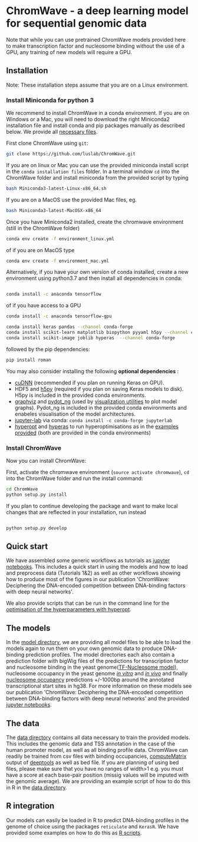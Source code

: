 # ChromWave - a deep learning model for sequential genomic data

Note that while you can use pretrained ChromWave models provided here to make transcription factor and nucleosome binding without
the use of a GPU, any training of new models will require a GPU.

## Installation
Note: These installation steps assume that you are on a Linux environment.

### Install Miniconda for python 3
We recommend to install ChromWave in a conda environment. 
If you are on Windows or a Mac, you will need to download the right Miniconda2 installation file and install conda and pip packages manually as described below.  We provide all [necessary files](https://github.com/luslab/GenomeNet/tree/master/conda%20installation%20files).

First clone ChromWave using `git`:

```sh
git clone https://github.com/luslab/ChromWave.git
```

If you are on linux or Mac you can use the provided miniconda install script in the `conda installation files` folder. In a terminal window `cd` into the ChromWave folder and install miniconda from the provided script by typing 
```sh
bash Miniconda3-latest-Linux-x86_64.sh
```
If you are on a MacOS use the provided Mac files, eg. 
```sh
bash Miniconda3-latest-MacOSX-x86_64
```

Once you have Miniconda2 installed, create the chromwave environment (still in the ChromWave folder)
```sh
conda env create -f environment_linux.yml
```
of if you are on MacOS type

```sh
conda env create -f environment_mac.yml
```

Alternatively, if you have your own version of conda installed, create a new environment using python3.7 and then install all dependencies in conda: 

``` sh

conda install -c anaconda tensorflow 
```
of if you have access to a GPU
``` sh
conda install -c anaconda tensorflow-gpu
```
```sh
conda install keras pandas --channel conda-forge
conda install scikit-learn matplotlib biopython pyyaml h5py --channel conda-forge
conda install scikit-image joblib hyperas  --channel conda-forge
```
followed by the pip dependencies: 
```sh
pip install roman
```

You may also consider installing the following **optional dependencies** :

- [cuDNN](https://docs.nvidia.com/deeplearning/sdk/cudnn-install/) (recommended if you plan on running Keras on GPU).
- HDF5 and [h5py](http://docs.h5py.org/en/latest/build.html) (required if you plan on saving Keras models to disk). H5py is included in the provided conda environments.
- [graphviz](https://graphviz.gitlab.io/download/) and [pydot_ng](https://pypi.org/project/pydot-ng/) (used by [visualization utilities](https://keras.io/visualization/) to plot model graphs). Pydot_ng is included in the provided conda environments and enabeles visualisation of the model architectures.
- [jupyter-lab](https://jupyter.org/install) via conda: ```conda install -c conda-forge jupyterlab```
- [hyperopt](http://hyperopt.github.io/hyperopt/) and [hyperas](https://maxpumperla.com/hyperas/) to run hyperoptimisations as in the [examples provided](scripts/Hyperoptimisations) (both are provided in the conda environments)

### Install ChromWave

Now you can install ChromWave:

First, activate the chromwave environment (`source activate chromwave`), `cd` into the ChromWave folder and run the install command:
```sh
cd ChromWave
python setup.py install
```
If you plan to continue developing the package and want to make local changes that are reflected in your installation, run instead

```sh

python setup.py develop
```


## Quick start

We have assembled some generic workflows as tutorials as [jupyter notebooks](scripts/Tutorials_Workflows).
This includes a quick start in using the models and how to load and preprocess data (Tutorials 1&2) as well as
other workflows showing how to produce most of the figures in our publication 'ChromWave: Deciphering the DNA-encoded competition between DNA-binding factors with deep neural networks'.

We also provide scripts that can be run in the command line for the [optimisation of the hyperparameters with hyperopt]( scripts/Hyperoptimisations).

## The models
In the [model directory](models), we are providing all model files to be able to load the models again to run them on your own
genomic data to produce DNA-binding prediction profiles. The model directories each also contain a prediction folder
with bigWig files of the predictions for transcription factor and nucleosome binding in the yeast genome([TF-Nucleosome model](models/tf-nucleosome/sacCer3/predictions)), nucleosome occupancy in the yeast genome [*in vitro*](models/nucleosomes/sacCer1_inVitro/predictions) and [*in vivo*](models/nucleosomes/sacCer1_inVivo/predictions) and  finally [nucleosome occupancy](models/nucleosomes/hg38_promoter/predictions) predictions +/-1000bp around the annotated transcriptional start sites in hg38. For more information on these models see our publication 'ChromWave: Deciphering the DNA-encoded competition between DNA-binding factors with deep neural networks' and the provided [jupyter notebooks](scripts/Tutorials_Workflows). 

## The data
The [data directory](data) contains all data necessary to train the provided models. This includes the genomic data and TSS annotation in the case of the human promoter model, as well as all binding profile data. ChromWave can readily be trained from csv files with binding occupancies, [computeMatrix](https://deeptools.readthedocs.io/en/develop/content/tools/computeMatrix.html?highlight=computeMatrix) output of [deeptools](https://deeptools.readthedocs.io/en/develop/) as well as bed file. If you are planning of using bed files, please make sure that you have no ranges of width>1 e.g. you must have a score at each base-pair position (missig values will be imputed with the genomic average). We are providing an example script of how to do this in R in the [data directory](data).


## R integration
Our models can easily be loaded in R to predict DNA-binding profiles in the genome of choice using the packages `reticulate` and `KerasR`. We have provided some examples on how to do this as [R scripts](https://github.com/luslab/chromWaveR).

